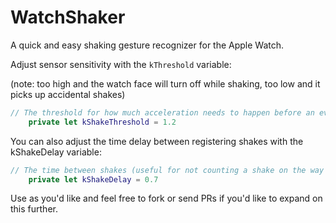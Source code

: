 # WatchShaker

A quick and easy shaking gesture recognizer for the Apple Watch. 

Adjust sensor sensitivity with the `kThreshold` variable:

(note: too high and the watch face will turn off while shaking, too low and it picks up accidental shakes)
```swift
// The threshold for how much acceleration needs to happen before an event will register. Can tune to your liking, although I've found 1.2 to work pretty well.
    private let kShakeThreshold = 1.2
```

You can also adjust the time delay between registering shakes with the kShakeDelay variable:
```swift
// The time between shakes (useful for not counting a shake on the way up and then again on the way back down).
    private let kShakeDelay = 0.7
```

Use as you'd like and feel free to fork or send PRs if you'd like to expand on this further.
